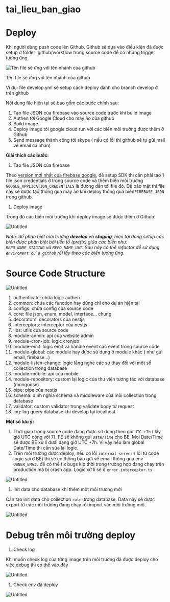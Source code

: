 # tai_lieu_ban_giao

# Deploy

Khi người dùng push code lên Github. Github sẽ dựa vào điều kiện đã được setup ở folder .github/workflow trong source code để có những trigger tương ứng

![Tên file sẽ ứng với tên nhánh của github](tai_lieu_ban_giao%20d4cf413caf744a4997b69664e5f6da00/Untitled.png)

Tên file sẽ ứng với tên nhánh của github

Ví dụ: file develop.yml sẽ setup cách deploy dành cho branch develop ở trên github

Nội dung file hiện tại sẽ bao gồm các bước chính sau:

1. Tạo file JSON của firebase vào source code trước khi build image
2. Authen tới Google Cloud cho máy ảo của github
3. Build image
4. Deploy image tới google cloud run với các biến môi trường được thêm ở Github
5. Send message thành công tới skype ( nếu có lỗi thì github sẽ tự gửi mail về email cá nhân)

**Giải thích các bước:**

1. Tạo file JSON của firebase

Theo [version mới nhất của firebase google](https://firebase.google.com/docs/admin/setup#linux-or-macos), để setup SDK thì cần phải tạo 1 file json credentials ở trong source code và thêm biến môi trường `GOOGLE_APPLICATION_CREDENTIALS` là đường dẫn tới file đó. Để bảo mật thì file này sẽ được tạo thông qua máy ảo khi deploy thông qua biến`FIREBASE_JSON`  trong github.

1. Deploy image

Trong đó các biến môi trường khi deploy image sẽ được thêm ở Github:

![Untitled](tai_lieu_ban_giao%20d4cf413caf744a4997b69664e5f6da00/Untitled%201.png)

*Note: để phân biệt môi trường **develop** và **staging**, hiện tại đang setup các biến được phân biệt bởi tiền tố (prefix) giữa các biến như: `REPO_NAME_STAGING` và `REPO_NAME_UAT`. Sau này có thể refactor để sử dụng `enviroment của github` rồi lấy theo các biến tương ứng.*

# Source Code Structure

![Untitled](tai_lieu_ban_giao%20d4cf413caf744a4997b69664e5f6da00/Untitled%202.png)

1. authenticate: chứa logic authen
2. common: chứa các function hay dùng chỉ cho dự án hiện tại
3. configs: chứa config của source code
4. core: file json, enum, model, interface… chung
5. decorators: decorators của nestjs
6. interceptors: interceptor của nestjs
7. libs: utils của source code
8. module-admin: api của website admin
9. module-cron-job: logic cronjob
10. module-emit: logic emit và handle event các event trong source code
11. module-global: các module hay được sử dụng ở module khác ( như gửi email, firebase…)
12. module-listen-change: logic lắng nghe các sự thay đổi với một số collection trong database
13. module-mobile: api của mobile
14. module-repository: custom lại logic của thư viện tương tác với database (mongoose)
15. pipe: pipe của nestjs
16. schema: định nghĩa schema và middleware của mỗi collection trong database
17. validator: custom validator trong validate body từ request
18. log: log query database khi develop tại localhost

**Một số lưu ý:**

1. Thời gian trong source code đang được sử dụng theo giờ `UTC +7h` ( lấy giờ UTC cộng với 7). FE sẽ không gửi `Date/Time` cho BE. Mọi Date/Time sẽ được BE xử lí dưới dạng giờ UTC +7h. Vì vậy nếu làm global Date/Time thì cần sửa lại logic.
2. Trên môi trường được deploy, nếu có lỗi `internal server` ( lỗi từ code logic sai ở BE) thì sẽ có thông báo gửi về email thông qua env `OWNER_EMAIL` để có thể fix bugs kịp thời trong trường hợp đang chạy trên production mà bị crash app. Logic xử lí sẽ ở `error.interceptor.ts`

![Untitled](tai_lieu_ban_giao%20d4cf413caf744a4997b69664e5f6da00/Untitled%203.png)

1. Init data cho database khi thêm một môi trường mới

Cần tạo init data cho collection `roles`trong database. Data này sẽ được export từ các môi trường đang chạy rồi import vào môi trường mới. 

![Untitled](tai_lieu_ban_giao%20d4cf413caf744a4997b69664e5f6da00/Untitled%204.png)

# Debug trên môi trường deploy

1. Check log

Khi muốn check log của từng image trên môi trường đã được deploy cho việc debug thì có thể vào [đây](https://console.cloud.google.com/run?project=vfl-system)

![Untitled](tai_lieu_ban_giao%20d4cf413caf744a4997b69664e5f6da00/Untitled%205.png)

1. Check env đã deploy

![Untitled](tai_lieu_ban_giao%20d4cf413caf744a4997b69664e5f6da00/Untitled%206.png)